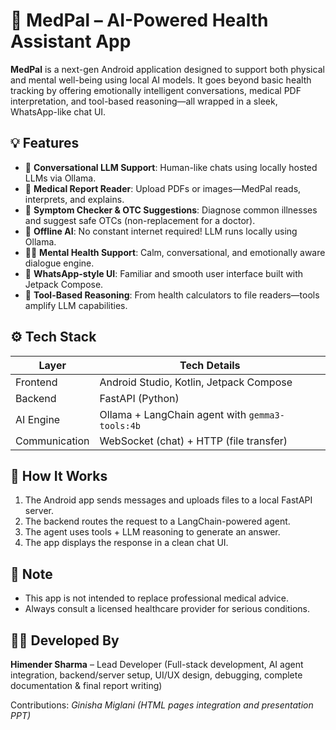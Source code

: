 # 🏥 MedPal – AI-Powered Health Assistant App

**MedPal** is a next-gen Android application designed to support both physical and mental well-being using local AI models. It goes beyond basic health tracking by offering emotionally intelligent conversations, medical PDF interpretation, and tool-based reasoning—all wrapped in a sleek, WhatsApp-like chat UI.

## 💡 Features

- 🧠 **Conversational LLM Support**: Human-like chats using locally hosted LLMs via Ollama.
- 📄 **Medical Report Reader**: Upload PDFs or images—MedPal reads, interprets, and explains.
- 💊 **Symptom Checker & OTC Suggestions**: Diagnose common illnesses and suggest safe OTCs (non-replacement for a doctor).
- 🔋 **Offline AI**: No constant internet required! LLM runs locally using Ollama.
- 🧘‍♀️ **Mental Health Support**: Calm, conversational, and emotionally aware dialogue engine.
- 💬 **WhatsApp-style UI**: Familiar and smooth user interface built with Jetpack Compose.
- 🧰 **Tool-Based Reasoning**: From health calculators to file readers—tools amplify LLM capabilities.

## ⚙️ Tech Stack

| Layer        | Tech Details                                                                 |
|--------------|------------------------------------------------------------------------------|
| Frontend     | Android Studio, Kotlin, Jetpack Compose                                      |
| Backend      | FastAPI (Python)                                                             |
| AI Engine    | Ollama + LangChain agent with `gemma3-tools:4b`                              |
| Communication| WebSocket (chat) + HTTP (file transfer)                                      |

## 🚀 How It Works

1. The Android app sends messages and uploads files to a local FastAPI server.
2. The backend routes the request to a LangChain-powered agent.
3. The agent uses tools + LLM reasoning to generate an answer.
4. The app displays the response in a clean chat UI.

## 📎 Note

- This app is not intended to replace professional medical advice.
- Always consult a licensed healthcare provider for serious conditions.

## 🙋‍♂️ Developed By

**Himender Sharma** – Lead Developer (Full-stack development, AI agent integration, backend/server setup, UI/UX design, debugging, complete documentation & final report writing)

Contributions: *Ginisha Miglani (HTML pages integration and presentation PPT)*





